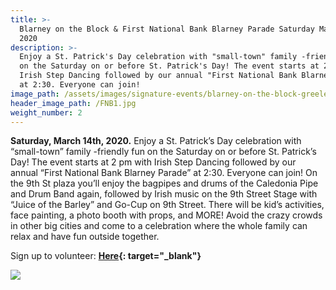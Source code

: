 ```yaml
---
title: >-
  Blarney on the Block & First National Bank Blarney Parade Saturday March 14th,
  2020
description: >-
  Enjoy a St. Patrick's Day celebration with "small-town" family -friendly fun
  on the Saturday on or before St. Patrick's Day! The event starts at 2 pm with
  Irish Step Dancing followed by our annual "First National Bank Blarney Parade"
  at 2:30. Everyone can join!
image_path: /assets/images/signature-events/blarney-on-the-block-greeley.png
header_image_path: /FNB1.jpg
weight_number: 2
---
```


**Saturday, March 14th, 2020.** Enjoy a St. Patrick’s Day celebration with “small-town” family -friendly fun on the Saturday on or before St. Patrick’s Day\! The event starts at 2 pm with Irish Step Dancing followed by our annual “First National Bank Blarney Parade” at 2:30. Everyone can join\! On the 9th St plaza you’ll enjoy the bagpipes and drums of the Caledonia Pipe and Drum Band again, followed by Irish music on the 9th Street Stage with “Juice of the Barley” and Go-Cup on 9th Street. There will be kid’s activities, face painting, a photo booth with props, and MORE\! Avoid the crazy crowds in other big cities and come to a celebration where the whole family can relax and have fun outside together.

Sign up to volunteer:&nbsp;**[Here](https://www.signupgenius.com/go/10c094aaaaa2da13-9thannual){: target="_blank"}**

![](/assets/versions/fnb1---x----274-64x---.jpg)